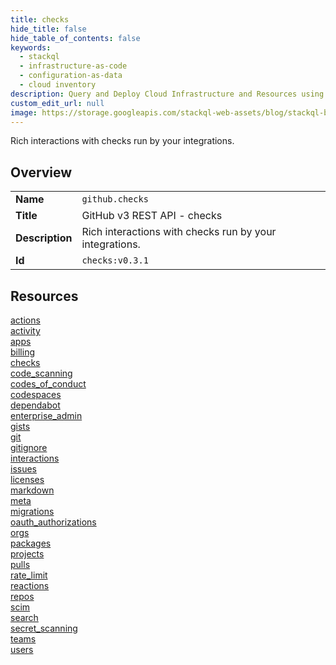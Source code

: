 ```yaml
---
title: checks
hide_title: false
hide_table_of_contents: false
keywords:
  - stackql
  - infrastructure-as-code
  - configuration-as-data
  - cloud inventory
description: Query and Deploy Cloud Infrastructure and Resources using SQL
custom_edit_url: null
image: https://storage.googleapis.com/stackql-web-assets/blog/stackql-blog-post-featured-image.png
---
```

Rich interactions with checks run by your integrations.  
    

## Overview
<table><tbody>
<tr><td><b>Name</b></td><td><code>github.checks</code></td></tr>
<tr><td><b>Title</b></td><td>GitHub v3 REST API - checks</td></tr>
<tr><td><b>Description</b></td><td>Rich interactions with checks run by your integrations.</td></tr>
<tr><td><b>Id</b></td><td><code>checks:v0.3.1</code></td></tr>
</tbody></table>

## Resources
<div class="row">
<div class="providerDocColumn">
<a href="/providers/github/checks/actions/index.md">actions</a><br />
<a href="/providers/github/checks/activity/index.md">activity</a><br />
<a href="/providers/github/checks/apps/index.md">apps</a><br />
<a href="/providers/github/checks/billing/index.md">billing</a><br />
<a href="/providers/github/checks/checks/index.md">checks</a><br />
<a href="/providers/github/checks/code_scanning/index.md">code_scanning</a><br />
<a href="/providers/github/checks/codes_of_conduct/index.md">codes_of_conduct</a><br />
<a href="/providers/github/checks/codespaces/index.md">codespaces</a><br />
<a href="/providers/github/checks/dependabot/index.md">dependabot</a><br />
<a href="/providers/github/checks/enterprise_admin/index.md">enterprise_admin</a><br />
<a href="/providers/github/checks/gists/index.md">gists</a><br />
<a href="/providers/github/checks/git/index.md">git</a><br />
<a href="/providers/github/checks/gitignore/index.md">gitignore</a><br />
<a href="/providers/github/checks/interactions/index.md">interactions</a><br />
<a href="/providers/github/checks/issues/index.md">issues</a><br />
<a href="/providers/github/checks/licenses/index.md">licenses</a><br />
</div>
<div class="providerDocColumn">
<a href="/providers/github/checks/markdown/index.md">markdown</a><br />
<a href="/providers/github/checks/meta/index.md">meta</a><br />
<a href="/providers/github/checks/migrations/index.md">migrations</a><br />
<a href="/providers/github/checks/oauth_authorizations/index.md">oauth_authorizations</a><br />
<a href="/providers/github/checks/orgs/index.md">orgs</a><br />
<a href="/providers/github/checks/packages/index.md">packages</a><br />
<a href="/providers/github/checks/projects/index.md">projects</a><br />
<a href="/providers/github/checks/pulls/index.md">pulls</a><br />
<a href="/providers/github/checks/rate_limit/index.md">rate_limit</a><br />
<a href="/providers/github/checks/reactions/index.md">reactions</a><br />
<a href="/providers/github/checks/repos/index.md">repos</a><br />
<a href="/providers/github/checks/scim/index.md">scim</a><br />
<a href="/providers/github/checks/search/index.md">search</a><br />
<a href="/providers/github/checks/secret_scanning/index.md">secret_scanning</a><br />
<a href="/providers/github/checks/teams/index.md">teams</a><br />
<a href="/providers/github/checks/users/index.md">users</a><br />
</div>
</div>
